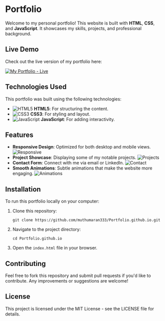 # Portfolio

Welcome to my personal portfolio! This website is built with **HTML**, **CSS**, and **JavaScript**. It showcases my skills, projects, and professional background.

## Live Demo

Check out the live version of my portfolio here:

[![My Portfolio - Live](https://img.shields.io/badge/Live-Demo-blue)](https://muthumaran333.github.io/Portfolio.github.io/)

## Technologies Used

This portfolio was built using the following technologies:

- ![HTML5](https://img.shields.io/badge/HTML5-FF5733?style=for-the-badge&logo=html5&logoColor=white) **HTML5**: For structuring the content.
- ![CSS3](https://img.shields.io/badge/CSS3-3333FF?style=for-the-badge&logo=css3&logoColor=white) **CSS3**: For styling and layout.
- ![JavaScript](https://img.shields.io/badge/JavaScript-F7DF1E?style=for-the-badge&logo=javascript&logoColor=black) **JavaScript**: For adding interactivity.

## Features

- **Responsive Design**: Optimized for both desktop and mobile views. ![Responsive](https://img.shields.io/badge/Responsive-Yes-green)
- **Project Showcase**: Displaying some of my notable projects. ![Projects](https://img.shields.io/badge/Projects-Showcase-blue)
- **Contact Form**: Connect with me via email or LinkedIn. ![Contact](https://img.shields.io/badge/Contact-Me-orange)
- **Smooth Animations**: Subtle animations that make the website more engaging. ![Animations](https://img.shields.io/badge/Animations-Smooth-lightgray)

## Installation

To run this portfolio locally on your computer:

1. Clone this repository:
   ```
   git clone https://github.com/muthumaran333/Portfolio.github.io.git
   ```

2. Navigate to the project directory:
   ```
   cd Portfolio.github.io
   ```

3. Open the `index.html` file in your browser.

## Contributing

Feel free to fork this repository and submit pull requests if you'd like to contribute. Any improvements or suggestions are welcome!

## License

This project is licensed under the MIT License - see the LICENSE file for details.
